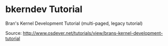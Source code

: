 # bkerndev Tutorial

Bran's Kernel Development Tutorial (multi-paged, legacy tutorial)

Source: http://www.osdever.net/tutorials/view/brans-kernel-development-tutorial

